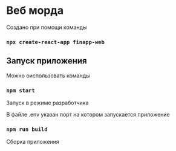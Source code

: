 # Веб морда

Создано при помощи команды

### `npx create-react-app finapp-web`

## Запуск приложения

Можно оиспользовать команды

### `npm start`

Запуск в режиме разработчика

В файле .env указан порт на котором запускается приложение

### `npm run build`

Сборка приложения
